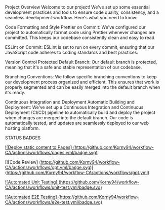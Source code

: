 Project Overview
Welcome to our project! We've set up some essential development practices and tools to ensure code quality, consistency, and a seamless development workflow. Here's what you need to know:

Code Formatting and Style
Prettier on Commit: We've configured our project to automatically format code using Prettier whenever changes are committed. This keeps our codebase consistently clean and easy to read.

ESLint on Commit:
ESLint is set to run on every commit, ensuring that our JavaScript code adheres to coding standards and best practices.

Version Control
Protected Default Branch: Our default branch is protected, meaning that it's a safe and stable representation of our codebase.

Branching Conventions:
We follow specific branching conventions to keep our development process organized and efficient. This ensures that work is properly segmented and can be easily merged into the default branch when it's ready.

Continuous Integration and Deployment
Automatic Building and Deployment: We've set up a Continuous Integration and Continuous Deployment (CI/CD) pipeline to automatically build and deploy the project when changes are merged into the default branch. Our code is automatically tested, and updates are seamlessly deployed to our web hosting platform.

STATUS BADGES

[![Deploy static content to Pages]
(https://github.com/Korny94/workflow-CA/actions/workflows/pages.yml/badge.svg)](https://github.com/Korny94/workflow-CA/actions/workflows/pages.yml)

[![Code Review]
(https://github.com/Korny94/workflow-CA/actions/workflows/gpt.yml/badge.svg)]
(https://github.com/Korny94/workflow-CA/actions/workflows/gpt.yml)

[![Automated Unit Testing]
(https://github.com/Korny94/workflow-CA/actions/workflows/unit-test.yml/badge.svg)](https://github.com/Korny94/workflow-CA/actions/workflows/unit-test.yml)

[![Automated E2E Testing]
(https://github.com/Korny94/workflow-CA/actions/workflows/e2e-test.yml/badge.svg)](https://github.com/Korny94/workflow-CA/actions/workflows/e2e-test.yml)
